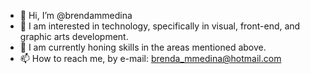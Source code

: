 - 👋 Hi, I’m @brendammedina
- 👀 I am interested in technology, specifically in visual, front-end, and graphic arts development.
- 🌱 I am currently honing skills in the areas mentioned above.
- 📫 How to reach me, by e-mail: brenda_mmedina@hotmail.com

<!---
brendammedina/brendammedina is a ✨ special ✨ repository because its `README.md` (this file) appears on your GitHub profile.
You can click the Preview link to take a look at your changes.
--->
